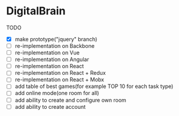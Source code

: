 # DigitalBrain

TODO

- [x] make prototype("jquery" branch)
- [ ] re-implementation on Backbone
- [ ] re-implementation on Vue
- [ ] re-implementation on Angular
- [ ] re-implementation on React
- [ ] re-implementation on React + Redux
- [ ] re-implementation on React + Mobx
- [ ] add table of best games(for example TOP 10 for each task type)
- [ ] add online mode(one room for all)
- [ ] add ability to create and configure own room
- [ ] add ability to create account